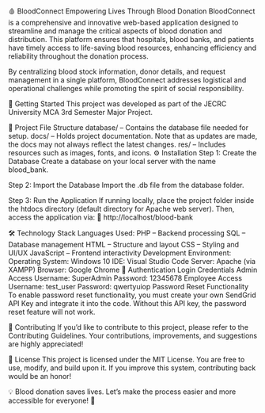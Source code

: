🩸 BloodConnect
Empowering Lives Through Blood Donation
BloodConnect is a comprehensive and innovative web-based application designed to streamline and manage the critical aspects of blood donation and distribution. This platform ensures that hospitals, blood banks, and patients have timely access to life-saving blood resources, enhancing efficiency and reliability throughout the donation process.

By centralizing blood stock information, donor details, and request management in a single platform, BloodConnect addresses logistical and operational challenges while promoting the spirit of social responsibility.

🚀 Getting Started
This project was developed as part of the JECRC University MCA 3rd Semester Major Project.

📁 Project File Structure
database/ – Contains the database file needed for setup.
docs/ – Holds project documentation. Note that as updates are made, the docs may not always reflect the latest changes.
res/ – Includes resources such as images, fonts, and icons.
⚙️ Installation
Step 1: Create the Database
Create a database on your local server with the name blood_bank.

Step 2: Import the Database
Import the .db file from the database folder.

Step 3: Run the Application
If running locally, place the project folder inside the htdocs directory (default directory for Apache web server). Then, access the application via:
📌 http://localhost/blood-bank

🛠 Technology Stack
Languages Used:
PHP – Backend processing
SQL – Database management
HTML – Structure and layout
CSS – Styling and UI/UX
JavaScript – Frontend interactivity
Development Environment:
Operating System: Windows 10
IDE: Visual Studio Code
Server: Apache (via XAMPP)
Browser: Google Chrome
🔐 Authentication
Login Credentials
Admin Access
Username: SuperAdmin
Password: 12345678
Employee Access
Username: test_user
Password: qwertyuiop
Password Reset Functionality
To enable password reset functionality, you must create your own SendGrid API Key and integrate it into the code. Without this API key, the password reset feature will not work.

🤝 Contributing
If you’d like to contribute to this project, please refer to the Contributing Guidelines. Your contributions, improvements, and suggestions are highly appreciated!

📜 License
This project is licensed under the MIT License. You are free to use, modify, and build upon it. If you improve this system, contributing back would be an honor!

💡 Blood donation saves lives. Let’s make the process easier and more accessible for everyone! 💖











